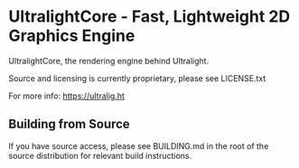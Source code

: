 # UltralightCore - Fast, Lightweight 2D Graphics Engine

UltralightCore, the rendering engine behind Ultralight.

Source and licensing is currently proprietary, please see LICENSE.txt

For more info: https://ultralig.ht

## Building from Source

If you have source access, please see BUILDING.md in the root of the source
distribution for relevant build instructions.
